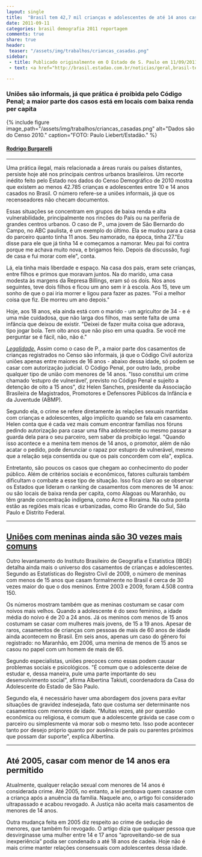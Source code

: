 ```yaml
---
layout: single
title:  "Brasil tem 42,7 mil crianças e adolescentes de até 14 anos casados"
date: 2011-09-11 
categories: brasil demografia 2011 reportagem
comments: true
share: true
header:
 teaser: "/assets/img/trabalhos/criancas_casadas.png"
sidebar:
 - title: Publicado originalmente em O Estado de S. Paulo em 11/09/2011
 - text: <a href="http://brasil.estadao.com.br/noticias/geral,brasil-tem-42-7-mil-criancas-e-adolescentes-de-ate-14-anos-casados,770852">Ver o original</a>

---
```


<h3>Uniões são informais, já que prática é proibida pelo Código Penal; a maior parte dos casos está em locais com baixa renda per capita</h3>

{% include figure image_path="/assets/img/trabalhos/criancas_casadas.png" alt="Dados são do Censo 2010." caption="FOTO: Paulo Liebert/Estadão." %}

<h4><u>Rodrigo Burgarelli</u></h4>
<hr>
<p>Uma prática ilegal, mais relacionada a áreas rurais ou países distantes, persiste hoje até nos principais centros urbanos brasileiros. Um recorte inédito feito pelo Estado nos dados do Censo Demográfico de 2010 mostra que existem ao menos 42.785 crianças e adolescentes entre 10 e 14 anos casados no Brasil. O número refere-se a uniões informais, já que os recenseadores não checam documentos.</p>
<p>Essas situações se concentram em grupos de baixa renda e alta vulnerabilidade, principalmente nos rincões do País ou na periferia de grandes centros urbanos. O caso de P., uma jovem de São Bernardo do Campo, no ABC paulista, é um exemplo do último. Ela se mudou para a casa do parceiro quanto tinha 11 anos. Seu namorado, na época, tinha 27."Eu disse para ele que já tinha 14 e começamos a namorar. Meu pai foi contra porque me achava muito nova, e brigamos feio. Depois da discussão, fugi de casa e fui morar com ele", conta.</p>
<p>Lá, ela tinha mais liberdade e espaço. Na casa dos pais, eram sete crianças, entre filhos e primos que moravam juntos. Na do marido, uma casa modesta às margens da Represa Billings, eram só os dois. Nos anos seguintes, teve dois filhos e ficou um ano sem ir à escola. Aos 15, teve um sonho de que o pai iria morrer e ligou para fazer as pazes. "Foi a melhor coisa que fiz. Ele morreu um ano depois."</p>
<p>Hoje, aos 18 anos, ela ainda está com o marido - um agricultor de 34 - e é uma mãe cuidadosa, que não larga dos filhos, mas sente falta de uma infância que deixou de existir. "Deixei de fazer muita coisa que adorava, tipo jogar bola. Tem oito anos que não piso em uma quadra. Se você me perguntar se é fácil, não, não é."</p>
<p><u><i>Legalidade.</i></u> Assim como o caso de P., a maior parte dos casamentos de crianças registrados no Censo são informais, já que o Código Civil autoriza uniões apenas entre maiores de 16 anos - abaixo dessa idade, só podem se casar com autorização judicial. O Código Penal, por outro lado, proíbe qualquer tipo de união com menores de 14 anos. "Isso constitui um crime chamado ‘estupro de vulnerável’, previsto no Código Penal e sujeito a detenção de oito a 15 anos", diz Helen Sanches, presidente da Associação Brasileira de Magistrados, Promotores e Defensores Públicos da Infância e da Juventude (ABMP).</p>
<p>Segundo ela, o crime se refere diretamente às relações sexuais mantidas com crianças e adolescentes, algo implícito quando se fala em casamento. Helen conta que é cada vez mais comum encontrar famílias nos fóruns pedindo autorização para casar uma filha adolescente ou mesmo passar a guarda dela para o seu parceiro, sem saber da proibição legal. "Quando isso acontece e a menina tem menos de 14 anos, o promotor, além de não acatar o pedido, pode denunciar o rapaz por estupro de vulnerável, mesmo que a relação seja consentida ou que os pais concordem com ela", explica.</p> 
<p>Entretanto, são poucos os casos que chegam ao conhecimento do poder público. Além de critérios sociais e econômicos, fatores culturais também dificultam o combate a esse tipo de situação. Isso fica claro ao se observar os Estados que lideram o ranking de casamentos com menores de 14 anos: ou são locais de baixa renda per capita, como Alagoas ou Maranhão, ou têm grande concentração indígena, como Acre e Roraima. Na outra ponta estão as regiões mais ricas e urbanizadas, como Rio Grande do Sul, São Paulo e Distrito Federal.</p>
<hr>
<h2><a href="http://sao-paulo.estadao.com.br/noticias/geral,unioes-com-meninas-ainda-sao-30-vezes-mais-comuns-imp-,770979">Uniões com meninas ainda são 30 vezes mais comuns</a></h2>
<p>Outro levantamento do Instituto Brasileiro de Geografia e Estatística (IBGE) detalha ainda mais o universo dos casamentos de crianças e adolescentes. Segundo as Estatísticas do Registro Civil de 2009, o número de meninas com menos de 15 anos que casam formalmente no Brasil é cerca de 30 vezes maior do que o dos meninos. Entre 2003 e 2009, foram 4.508 contra 150.</p>
<p>Os números mostram também que as meninas costumam se casar com noivos mais velhos. Quando a adolescente é do sexo feminino, a idade média do noivo é de 20 a 24 anos. Já os meninos com menos de 15 anos costumam se casar com mulheres mais jovens, de 15 a 19 anos. Apesar de raros, casamentos de crianças com pessoas de mais de 60 anos de idade ainda acontecem no Brasil. Em seis anos, apenas um caso do gênero foi registrado: no Maranhão, em 2006, uma menina de menos de 15 anos se casou no papel com um homem de mais de 65.</p>
<p>Segundo especialistas, uniões precoces como essas podem causar problemas sociais e psicológicos. "É comum que o adolescente deixe de estudar e, dessa maneira, pule uma parte importante do seu desenvolvimento social", afirma Albertina Takiuti, coordenadora da Casa do Adolescente do Estado de São Paulo.</p>
<p>Segundo ela, é necessário haver uma abordagem dos jovens para evitar situações de gravidez indesejada, fato que costuma ser determinante nos casamentos com menores de idade. "Muitas vezes, até por questão econômica ou religiosa, é comum que a adolescente grávida se case com o parceiro ou simplesmente vá morar sob o mesmo teto. Isso pode acontecer tanto por desejo próprio quanto por ausência de pais ou parentes próximos que possam dar suporte", explica Albertina.</p>
<hr>
<h2>Até 2005, casar com menor de 14 anos era permitido</h2>
<p>Atualmente, qualquer relação sexual com menores de 14 anos é considerada crime. Até 2005, no entanto, a lei perdoava quem casasse com a criança após a anuência da família. Naquele ano, o artigo foi considerado ultrapassado e acabou revogado. A Justiça não aceita mais casamentos de menores de 14 anos.</p>
<p>Outra mudança feita em 2005 diz respeito ao crime de sedução de menores, que também foi revogado. O artigo dizia que qualquer pessoa que desvirginasse uma mulher entre 14 e 17 anos “aproveitando-se de sua inexperiência” podia ser condenado a até 18 anos de cadeia. Hoje não é mais crime manter relações consensuais com adolescentes dessa idade.</p>

